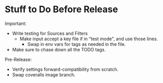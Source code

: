 # Stuff to Do Before Release

Important:

*  Write testing for Sources and Filters
   * Make input accept a key file if in "test mode", and use those lines.
     * Swap in env vars for tags as needed in the file.
*  Make sure to chase down all the TODO tags.

Pre-Release:

* Verify settings forward-compatibility from scratch.
* Swap coveralls image branch.